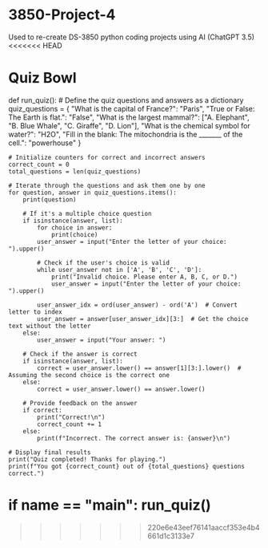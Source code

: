 # 3850-Project-4
Used to re-create DS-3850 python coding projects using AI (ChatGPT 3.5)
<<<<<<< HEAD

# Quiz Bowl

def run_quiz():
    # Define the quiz questions and answers as a dictionary
    quiz_questions = {
        "What is the capital of France?": "Paris",
        "True or False: The Earth is flat.": "False",
        "What is the largest mammal?": ["A. Elephant", "B. Blue Whale", "C. Giraffe", "D. Lion"],
        "What is the chemical symbol for water?": "H2O",
        "Fill in the blank: The mitochondria is the _______ of the cell.": "powerhouse"
    }

    # Initialize counters for correct and incorrect answers
    correct_count = 0
    total_questions = len(quiz_questions)

    # Iterate through the questions and ask them one by one
    for question, answer in quiz_questions.items():
        print(question)
        
        # If it's a multiple choice question
        if isinstance(answer, list):
            for choice in answer:
                print(choice)
            user_answer = input("Enter the letter of your choice: ").upper()

            # Check if the user's choice is valid
            while user_answer not in ['A', 'B', 'C', 'D']:
                print("Invalid choice. Please enter A, B, C, or D.")
                user_answer = input("Enter the letter of your choice: ").upper()

            user_answer_idx = ord(user_answer) - ord('A')  # Convert letter to index
            user_answer = answer[user_answer_idx][3:]  # Get the choice text without the letter
        else:
            user_answer = input("Your answer: ")

        # Check if the answer is correct
        if isinstance(answer, list):
            correct = user_answer.lower() == answer[1][3:].lower()  # Assuming the second choice is the correct one
        else:
            correct = user_answer.lower() == answer.lower()
        
        # Provide feedback on the answer
        if correct:
            print("Correct!\n")
            correct_count += 1
        else:
            print(f"Incorrect. The correct answer is: {answer}\n")

    # Display final results
    print("Quiz completed! Thanks for playing.")
    print(f"You got {correct_count} out of {total_questions} questions correct.")

if __name__ == "__main__":
    run_quiz()
=======
>>>>>>> 220e6e43eef76141aaccf353e4b4661d1c3133e7
